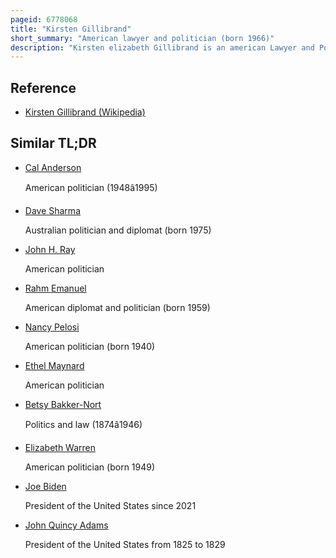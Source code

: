 ```yaml
---
pageid: 6778068
title: "Kirsten Gillibrand"
short_summary: "American lawyer and politician (born 1966)"
description: "Kirsten elizabeth Gillibrand is an american Lawyer and Politician who has served since 2009 as the junior us senator from new York. A member of the Democratic Party, she served as member of the U. S. House of Representatives from 2007 to 2009."
---
```


## Reference

- [Kirsten Gillibrand (Wikipedia)](https://en.wikipedia.org/?curid=6778068)

## Similar TL;DR

- [Cal Anderson](/tldr/en/cal-anderson)

  American politician (1948â1995)

- [Dave Sharma](/tldr/en/dave-sharma)

  Australian politician and diplomat (born 1975)

- [John H. Ray](/tldr/en/john-h-ray)

  American politician

- [Rahm Emanuel](/tldr/en/rahm-emanuel)

  American diplomat and politician (born 1959)

- [Nancy Pelosi](/tldr/en/nancy-pelosi)

  American politician (born 1940)

- [Ethel Maynard](/tldr/en/ethel-maynard)

  American politician

- [Betsy Bakker-Nort](/tldr/en/betsy-bakker-nort)

  Politics and law (1874â1946)

- [Elizabeth Warren](/tldr/en/elizabeth-warren)

  American politician (born 1949)

- [Joe Biden](/tldr/en/joe-biden)

  President of the United States since 2021

- [John Quincy Adams](/tldr/en/john-quincy-adams)

  President of the United States from 1825 to 1829
